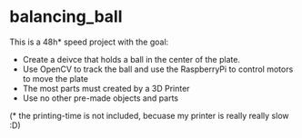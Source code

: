 # balancing_ball

This is a 48h* speed project with the goal: 
* Create a deivce that holds a ball in the center of the plate.
* Use OpenCV to track the ball and use the RaspberryPi to control motors to move the plate
* The most parts must created by a 3D Printer
* Use no other pre-made objects and parts




(* the printing-time is not included, becuase my printer is really really slow :D)
